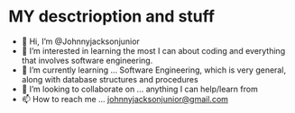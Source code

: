 # MY desctrioption and stuff

- 👋 Hi, I’m @Johnnyjacksonjunior
- 👀 I’m interested in learning the most I can about coding and everything that involves software engineering.
- 🌱 I’m currently learning ... Software Engineering, which is very general, along with database structures and procedures
- 💞️ I’m looking to collaborate on ... anything I can help/learn from
- 📫 How to reach me ... johnnyjacksonjunior@gmail.com

<!---
Johnnyjacksonjunior/Johnnyjacksonjunior is a ✨ special ✨ repository because its `README.md` (this file) appears on your GitHub profile.
You can click the Preview link to take a look at your changes.
--->
